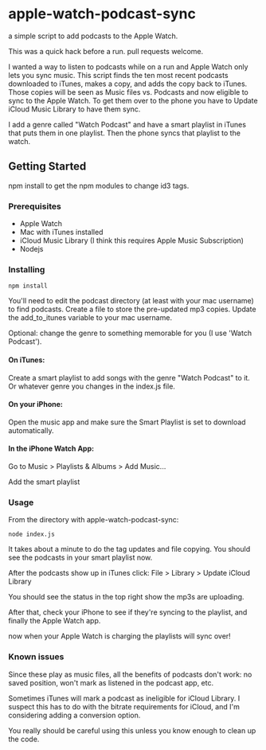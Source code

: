 # apple-watch-podcast-sync
a simple script to add podcasts to the Apple Watch.

This was a quick hack before a run. pull requests welcome. 

I wanted a way to listen to podcasts while on a run and Apple Watch only lets you sync music. This script finds the ten most recent podcasts downloaded to iTunes, makes a copy, and adds the copy back to iTunes. Those copies will be seen as Music files vs. Podcasts and now eligible to sync to the Apple Watch. To get them over to the phone you have to Update iCloud Music Library to have them sync. 

I add a genre called "Watch Podcast" and have a smart playlist in iTunes that puts them in one playlist. Then the phone syncs that playlist to the watch. 


## Getting Started

npm install to get the npm modules to change id3 tags. 

### Prerequisites

- Apple Watch
- Mac with iTunes installed
- iCloud Music Library (I think this requires Apple Music Subscription)
- Nodejs

### Installing

```
npm install
```

You'll need to edit the podcast directory (at least with your mac username) to find podcasts. Create a file to store the pre-updated mp3 copies. Update the add_to_itunes variable to your mac username. 

Optional: change the genre to something memorable for you (I use 'Watch Podcast').

#### On iTunes:

Create a smart playlist to add songs with the genre "Watch Podcast" to it. Or whatever genre you changes in the index.js file. 

#### On your iPhone:

Open the music app and make sure the Smart Playlist is set to download automatically. 

#### In the iPhone Watch App:

Go to Music > Playlists & Albums > Add Music...

Add the smart playlist


### Usage

From the directory with apple-watch-podcast-sync:

```
node index.js
```

It takes about a minute to do the tag updates and file copying. You should see the podcasts in your smart playlist now. 

After the podcasts show up in iTunes click: File > Library > Update iCloud Library

You should see the status in the top right show the mp3s are uploading. 

After that, check your iPhone to see if they're syncing to the playlist, and finally the Apple Watch app. 

now when your Apple Watch is charging the playlists will sync over!


### Known issues

Since these play as music files, all the benefits of podcasts don't work: no saved position, won't mark as listened in the podcast app, etc. 

Sometimes iTunes will mark a podcast as ineligible for iCloud Library. I suspect this has to do with the bitrate requirements for iCloud, and I'm considering adding a conversion option. 

You really should be careful using this unless you know enough to clean up the code. 
